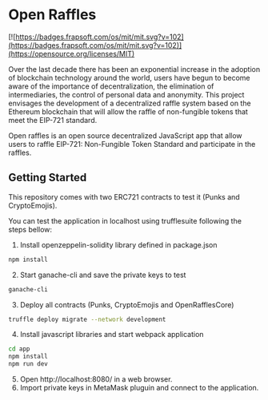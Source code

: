 # Open Raffles
[![https://badges.frapsoft.com/os/mit/mit.svg?v=102](https://badges.frapsoft.com/os/mit/mit.svg?v=102)](https://opensource.org/licenses/MIT)

Over the last decade there has been an exponential increase in the adoption of
blockchain technology around the world, users have begun to become aware of the
importance of decentralization, the elimination of intermediaries, the control of
personal data and anonymity.
This project envisages the development of a decentralized raffle system based on
the Ethereum blockchain that will allow the raffle of non-fungible tokens that meet the
EIP-721 standard.

Open raffles is an open source decentralized JavaScript app that allow users 
to raffle EIP-721: Non-Fungible Token Standard and participate in the raffles.

## Getting Started

This repository comes with two ERC721 contracts to test it (Punks and CryptoEmojis).

You can test the application in localhost using trufflesuite following the steps bellow:

1. Install openzeppelin-solidity library defined in package.json

```bash
npm install
```

2. Start ganache-cli and save the private keys to test

```bash
ganache-cli
```

3. Deploy all contracts (Punks, CryptoEmojis and OpenRafflesCore)

```bash
truffle deploy migrate --network development
```
   
4. Install javascript libraries and start webpack application

```bash
cd app
npm install
npm run dev
```
5. Open http://localhost:8080/ in a web browser.
6. Import private keys in MetaMask pluguin and connect to the application.

